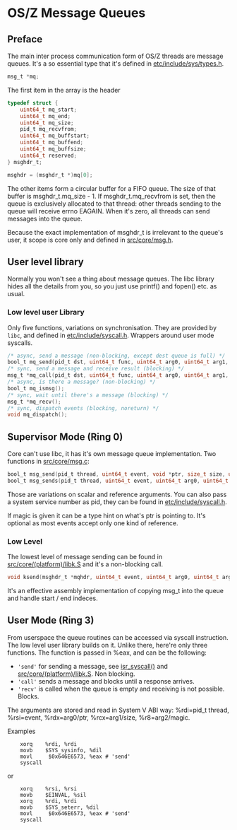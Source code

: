 OS/Z Message Queues
===================

Preface
-------

The main inter process communication form of OS/Z threads are message queues.
It's a so essential type that it's defined in [etc/include/sys/types.h](https://github.com/bztsrc/osz/blob/master/etc/include/sys/types.h).

```c
msg_t *mq;
```

The first item in the array is the header

```c
typedef struct {
    uint64_t mq_start;
    uint64_t mq_end;
    uint64_t mq_size;
    pid_t mq_recvfrom;
    uint64_t mq_buffstart;
    uint64_t mq_buffend;
    uint64_t mq_buffsize;
    uint64_t reserved;
} msghdr_t;

msghdr = (msghdr_t *)mq[0];
```

The other items form a circular buffer for a FIFO queue. The size of that buffer is msghdr_t.mq_size - 1.
If msghdr_t.mq_recvfrom is set, then the queue is exclusively allocated to that thread: other
threads sending to the queue will receive errno EAGAIN. When it's zero, all threads can send messages into the queue.

Because the exact implementation of msghdr_t is irrelevant to the queue's user, it scope is core only and defined
in [src/core/msg.h](https://github.com/bztsrc/osz/blob/master/src/core/msg.h).

User level library
------------------

Normally you won't see a thing about message queues. The libc library hides all the details from you, so you just
use printf() and fopen() etc. as usual.

### Low level user Library

Only five functions, variations on synchronisation. They are provided by `libc`, and defined in [etc/include/syscall.h](https://github.com/bztsrc/osz/blob/master/etc/include/syscall.h). Wrappers around user mode syscalls.

```c
/* async, send a message (non-blocking, except dest queue is full) */
bool_t mq_send(pid_t dst, uint64_t func, uint64_t arg0, uint64_t arg1, uint64_t arg2, uint64_t arg3, uint64_t arg4, uint64_t arg5);
/* sync, send a message and receive result (blocking) */
msg_t *mq_call(pid_t dst, uint64_t func, uint64_t arg0, uint64_t arg1, uint64_t arg2, uint64_t arg3, uint64_t arg4, uint64_t arg5);
/* async, is there a message? (non-blocking) */
bool_t mq_ismsg();
/* sync, wait until there's a message (blocking) */
msg_t *mq_recv();
/* sync, dispatch events (blocking, noreturn) */
void mq_dispatch();
```

Supervisor Mode (Ring 0)
------------------------

Core can't use libc, it has it's own message queue implementation. Two functions in [src/core/msg.c](https://github.com/bztsrc/osz/blob/master/src/core/msg.c):

```c
bool_t msg_send(pid_t thread, uint64_t event, void *ptr, size_t size, uint64_t magic);
bool_t msg_sends(pid_t thread, uint64_t event, uint64_t arg0, uint64_t arg1, uint64_t arg2, uint64_t arg3, uint64_t arg4, uint64_t arg5);
```

Those are variations on scalar and reference arguments. You can also
pass a system service number as pid, they can be found in [etc/include/syscall.h](https://github.com/bztsrc/osz/blob/master/etc/include/syscall.h).

If magic is given it can be a type hint on what's ptr is pointing to. It's optional as most events accept
only one kind of reference.

### Low Level

The lowest level of message sending can be found in [src/core/(platform)/libk.S](https://github.com/bztsrc/osz/blob/master/src/core/x86_64/libk.S) and it's a non-blocking call.

```c
void ksend(msghdr_t *mqhdr, uint64_t event, uint64_t arg0, uint64_t arg1, uint64_t arg2, uint64_t arg3, uint64_t arg4, uint64_t arg5);
```

It's an effective assembly implementation of copying msg_t into the queue and handle start / end indeces.

User Mode (Ring 3)
------------------

From userspace the queue routines can be accessed via syscall instruction. The low level user library builds on it.
Unlike there, here're only three functions. The function is passed in %eax, and can be the following:

 - `'send'` for sending a message, see [isr_syscall()](https://github.com/bztsrc/osz/blob/master/src/core/x86_64/isr.c) and [src/core/(platform)/libk.S](https://github.com/bztsrc/osz/blob/master/src/core/x86_64/libk.S). Non blocking.
 - `'call'` sends a message and blocks until a response arrives.
 - `'recv'` is called when the queue is empty and receiving is not possible. Blocks.

The arguments are stored and read in System V ABI way: %rdi=pid_t thread, %rsi=event, %rdx=arg0/ptr, %rcx=arg1/size, %r8=arg2/magic.

Examples
```
    xorq    %rdi, %rdi
    movb    $SYS_sysinfo, %dil
    movl     $0x646E6573, %eax # 'send'
	syscall
```
or
```
    xorq    %rsi, %rsi
    movb    $EINVAL, %sil
    xorq    %rdi, %rdi
    movb    $SYS_seterr, %dil
    movl     $0x646E6573, %eax # 'send'
	syscall
```
